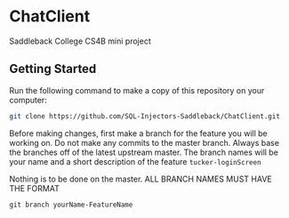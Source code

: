 # ChatClient

Saddleback College CS4B mini project

## Getting Started
Run the following command to make a copy of this repository on your computer:
```bash
git clone https://github.com/SQL-Injectors-Saddleback/ChatClient.git
```

Before making changes, first make a branch for the feature you will be working on. Do not make any commits to the master branch. 
Always base the branches off of the latest upstream master.
The branch names will be your name and a short description of the feature
`
tucker-loginScreen
`

Nothing is to be done on the master. ALL BRANCH NAMES MUST HAVE THE FORMAT 
```
git branch yourName-FeatureName
```
